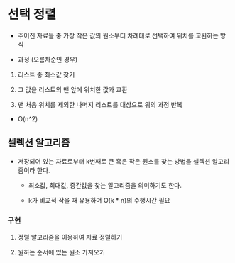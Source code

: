 # 선택 정렬

- 주어진 자료들 중 가장 작은 값의 원소부터 차례대로 선택하여 위치를 교환하는 방식

- 과정 (오름차순인 경우)

1. 리스트 중 최소값 찾기

2. 그 값을 리스트의 맨 앞에 위치한 값과 교환

3. 맨 처음 위치를 제외한 나머지 리스트를 대상으로 위의 과정 반복

- O(n^2)

## 셀렉션 알고리즘

- 저장되어 있는 자료로부터 k번째로 큰 혹은 작은 원소를 찾는 방법을 셀렉션 알고리즘이라 한다.

    - 최소값, 최대값, 중간값을 찾는 알고리즘을 의미하기도 한다.

    - k가 비교적 작을 때 유용하며 O(k * n)의 수행시간 필요

### 구현

1. 정렬 알고리즘을 이용하여 자료 정렬하기

2. 원하는 순서에 있는 원소 가져오기